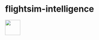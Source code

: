 ﻿# flightsim-intelligence

<img src="https://user-images.githubusercontent.com/42417723/124518987-4e418500-dde8-11eb-9914-122c8a79d126.jpg" height="50">
